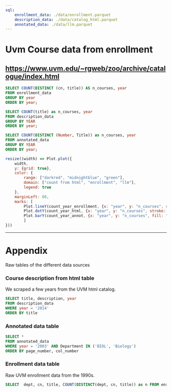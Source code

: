 ```yaml
---
sql:
    enrollment_data: ./data/enrollment.parquet
    description_data: ./data/catalog_html.parquet
    annotated_data: ./data/llm.parquet
---
```


# Uvm Course data from enrollment
## https://www.uvm.edu/~rgweb/zoo/archive/catalogue/index.html


```sql id=count_year_enrollment
SELECT COUNT(DISTINCT (cn, title)) AS n_courses, year
FROM enrollment_data
GROUP BY year
ORDER BY year;
```

```sql id=count_year_html
SELECT COUNT(title) as n_courses, year 
FROM description_data 
GROUP BY YEAR 
ORDER BY year;
```

```sql id=count_year_annot
SELECT COUNT(DISTINCT (Number, Title)) as n_courses, year 
FROM annotated_data 
GROUP BY YEAR 
ORDER BY year;
```


```js
resize((width) => Plot.plot({
    width,
    y: {grid: true},
    color: {
        range: ["darkred", "midnightblue", "green"], 
        domain: ["count from html", "enrollment", "llm"], 
        legend: true
    },
    marginLeft: 80,
    marks: [ 
        Plot.lineY(count_year_enrollment, {x: "year", y: "n_courses", stroke: "midnightblue"}),
        Plot.dotY(count_year_html, {x: "year", y: "n_courses", stroke: "darkred"}),
        Plot.barY(count_year_annot, {x: "year", y: "n_courses", fill: "green", opacity: 0.5})
        ]
}))
```


---

# Appendix

Raw tables of the different data sources

### Course description from html table

We scraped a few years from the UVM html catalog.

```sql
SELECT title, description, year 
FROM description_data
WHERE year = '2014' 
ORDER BY title
```

### Annotated data table

```sql
SELECT * 
FROM annotated_data 
WHERE year = '2003' AND Department IN ('BIOL', 'Biology')
ORDER BY page_number, col_number
```

### Enrollment data table


Raw UVM enrollment data from the 1990s.

```sql
SELECT  dept, cn, title, COUNT(DISTINCT(dept, cn, title)) as n FROM enrollment_data WHERE year = '2003' GROUP BY dept, cn, title ORDER BY dept, cn
```


